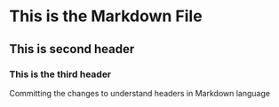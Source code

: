 # This is the Markdown File
## This is second header
### This is the third header










Committing the changes to understand headers in Markdown language
